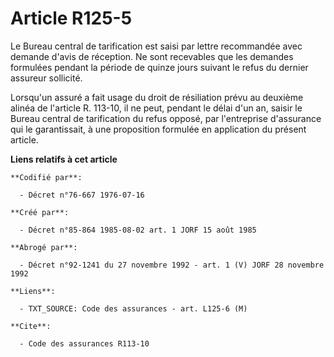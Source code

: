 # Article R125-5

Le Bureau central de tarification est saisi par lettre recommandée avec demande d'avis de réception. Ne sont recevables que
les demandes formulées pendant la période de quinze jours suivant le refus du dernier assureur sollicité.

Lorsqu'un assuré a fait usage du droit de résiliation prévu au deuxième alinéa de l'article R. 113-10, il ne peut, pendant le
délai d'un an, saisir le Bureau central de tarification du refus opposé, par l'entreprise d'assurance qui le garantissait, à
une proposition formulée en application du présent article.

**Liens relatifs à cet article**

	**Codifié par**:

	  - Décret n°76-667 1976-07-16

	**Créé par**:

	  - Décret n°85-864 1985-08-02 art. 1 JORF 15 août 1985

	**Abrogé par**:

	  - Décret n°92-1241 du 27 novembre 1992 - art. 1 (V) JORF 28 novembre 1992

	**Liens**:

	  - TXT_SOURCE: Code des assurances - art. L125-6 (M)

	**Cite**:

	  - Code des assurances R113-10
